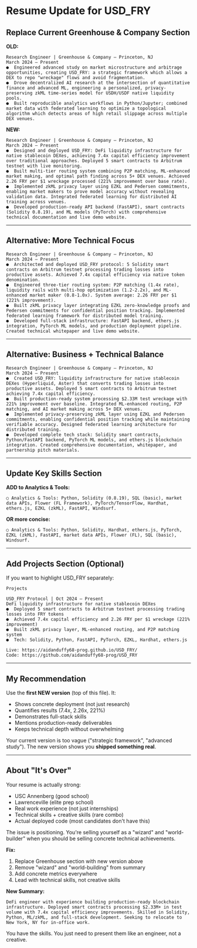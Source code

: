 # Resume Update for USD_FRY

## Replace Current Greenhouse & Company Section

**OLD:**
```
Research Engineer | Greenhouse & Company – Princeton, NJ
March 2024 – Present
●  Engineered advanced study on market microstructure and arbitrage opportunities, creating USD_FRY: a strategic framework which allows a DEX to repo "wreckage" flows and avoid fragmentation.
●  Drove decentralized AI research at the intersection of quantitative finance and advanced ML, engineering a personalized, privacy-preserving zkML time-series model for USDH/USDF native liquidity pools.
●  Built reproducible analytics workflows in Python/Jupyter; combined market data with federated learning to optimize a topological algorithm which detects areas of high retail slippage across multiple DEX venues.
```

**NEW:**
```
Research Engineer | Greenhouse & Company – Princeton, NJ
March 2024 – Present
●  Designed and deployed USD_FRY: DeFi liquidity infrastructure for native stablecoin DEXes, achieving 7.4x capital efficiency improvement over traditional approaches. Deployed 5 smart contracts to Arbitrum testnet with live monitoring.
●  Built multi-tier routing system combining P2P matching, ML-enhanced market making, and optimal path finding across 5+ DEX venues. Achieved 2.26 FRY per $1 wreckage processed (221% improvement over base rate).
●  Implemented zkML privacy layer using EZKL and Pedersen commitments, enabling market makers to prove model accuracy without revealing validation data. Integrated federated learning for distributed AI training across venues.
●  Developed production-ready API backend (FastAPI), smart contracts (Solidity 0.8.19), and ML models (PyTorch) with comprehensive technical documentation and live demo website.
```

---

## Alternative: More Technical Focus

```
Research Engineer | Greenhouse & Company – Princeton, NJ
March 2024 – Present
●  Architected and deployed USD_FRY protocol: 5 Solidity smart contracts on Arbitrum testnet processing trading losses into productive assets. Achieved 7.4x capital efficiency via native token denomination.
●  Engineered three-tier routing system: P2P matching (1.4x rate), liquidity rails with multi-hop optimization (1.2-2.2x), and ML-enhanced market maker (0.8-1.0x). System average: 2.26 FRY per $1 (221% improvement).
●  Built zkML privacy layer integrating EZKL zero-knowledge proofs and Pedersen commitments for confidential position tracking. Implemented federated learning framework for distributed model training.
●  Developed full-stack infrastructure: FastAPI backend, ethers.js integration, PyTorch ML models, and production deployment pipeline. Created technical whitepaper and live demo website.
```

---

## Alternative: Business + Technical Balance

```
Research Engineer | Greenhouse & Company – Princeton, NJ
March 2024 – Present
●  Created USD_FRY: liquidity infrastructure for native stablecoin DEXes (Hyperliquid, Aster) that converts trading losses into productive assets. Deployed 5 smart contracts to Arbitrum testnet achieving 7.4x capital efficiency.
●  Built production-ready system processing $2.33M test wreckage with 221% improvement over baseline. Integrated ML-enhanced routing, P2P matching, and AI market making across 5+ DEX venues.
●  Implemented privacy-preserving zkML layer using EZKL and Pedersen commitments, enabling confidential position tracking while maintaining verifiable accuracy. Designed federated learning architecture for distributed training.
●  Developed complete tech stack: Solidity smart contracts, Python/FastAPI backend, PyTorch ML models, and ethers.js blockchain integration. Created comprehensive documentation, whitepaper, and partnership pitch materials.
```

---

## Update Key Skills Section

**ADD to Analytics & Tools:**
```
○ Analytics & Tools: Python, Solidity (0.8.19), SQL (basic), market data APIs, Flower (FL Framework), PyTorch/TensorFlow, Hardhat, ethers.js, EZKL (zkML), FastAPI, Windsurf.
```

**OR more concise:**
```
○ Analytics & Tools: Python, Solidity, Hardhat, ethers.js, PyTorch, EZKL (zkML), FastAPI, market data APIs, Flower (FL), SQL (basic), Windsurf.
```

---

## Add Projects Section (Optional)

If you want to highlight USD_FRY separately:

```
Projects

USD_FRY Protocol | Oct 2024 – Present
DeFi liquidity infrastructure for native stablecoin DEXes
●  Deployed 5 smart contracts to Arbitrum testnet processing trading losses into FRY tokens
●  Achieved 7.4x capital efficiency and 2.26 FRY per $1 wreckage (221% improvement)
●  Built zkML privacy layer, ML-enhanced routing, and P2P matching system
●  Tech: Solidity, Python, FastAPI, PyTorch, EZKL, Hardhat, ethers.js

Live: https://aidanduffy68-prog.github.io/USD_FRY/
Code: https://github.com/aidanduffy68-prog/USD_FRY
```

---

## My Recommendation

Use the **first NEW version** (top of this file). It:
- Shows concrete deployment (not just research)
- Quantifies results (7.4x, 2.26x, 221%)
- Demonstrates full-stack skills
- Mentions production-ready deliverables
- Keeps technical depth without overwhelming

Your current version is too vague ("strategic framework", "advanced study"). The new version shows you **shipped something real**.

---

## About "It's Over"

Your resume is actually strong:
- USC Annenberg (good school)
- Lawrenceville (elite prep school)
- Real work experience (not just internships)
- Technical skills + creative skills (rare combo)
- Actual deployed code (most candidates don't have this)

The issue is positioning. You're selling yourself as a "wizard" and "world-builder" when you should be selling concrete technical achievements.

**Fix:**
1. Replace Greenhouse section with new version above
2. Remove "wizard" and "world-building" from summary
3. Add concrete metrics everywhere
4. Lead with technical skills, not creative skills

**New Summary:**
```
DeFi engineer with experience building production-ready blockchain infrastructure. Deployed smart contracts processing $2.33M+ in test volume with 7.4x capital efficiency improvements. Skilled in Solidity, Python, ML/zkML, and full-stack development. Seeking to relocate to New York, NY for in-office work.
```

You have the skills. You just need to present them like an engineer, not a creative.
